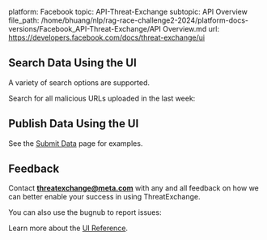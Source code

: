 platform: Facebook
topic: API-Threat-Exchange
subtopic: API Overview
file_path: /home/bhuang/nlp/rag-race-challenge2-2024/platform-docs-versions/Facebook_API-Threat-Exchange/API Overview.md
url: https://developers.facebook.com/docs/threat-exchange/ui

## Search Data Using the UI

A variety of search options are supported.

  

Search for all malicious URLs uploaded in the last week:

## Publish Data Using the UI

See the [Submit Data](https://developers.facebook.com/docs/threat-exchange/reference/submitting) page for examples.

## Feedback

Contact **threatexchange@meta.com** with any and all feedback on how we can better enable your success in using ThreatExchange.

You can also use the bugnub to report issues:

  

Learn more about the [UI Reference](https://developers.facebook.com/docs/threat-exchange/reference/ui).